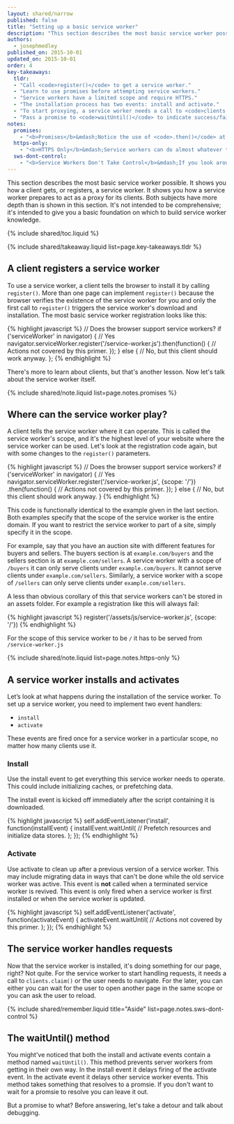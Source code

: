 ```yaml
---
layout: shared/narrow
published: false
title: "Setting up a basic service worker"
description: "This section describes the most basic service worker possible. It shows you how a client gets, or registers, a service worker. It shows you how a service worker prepares to act as a proxy for its clients. Both subjects have more depth than is shown in this section. It's not intended to be comprehensive; it's intended to give you a basic foundation on which to build service worker knowledge."
authors:
  - josephmedley
published_on: 2015-10-01
updated_on: 2015-10-01
order: 4
key-takeaways:
  tldr:   
  - "Call <code>register()</code> to get a service worker." 
  - "Learn to use promises before attempting service workers."
  - "Service workers have a limited scope and require HTTPS."
  - "The installation process has two events: install and activate."
  - "To start proxying, a service worker needs a call to <code>clients.claim()</code> or a user navigation."
  - "Pass a promise to <code>waitUntil()</code> to indicate success/failure of asynchronous tasks."
notes:
  promises:
    - "<b>Promises</b>&mdash;Notice the use of <code>.then()</code> at the end of the <code>register()</code> function. This is an example of an ECMAScript 2015 construct called a <a href='http://www.html5rocks.com/en/tutorials/es6/promises/'>promise</a>. Service workers make heavy use of promises. If you've never used promises before, you should familiarize yourself with them before trying to implement a service worker."
  https-only:
    - "<b>HTTPS Only</b>&mdash;Service workers can do almost whatever they want to HTTPS requests and responses. Since this would make them targets for man-in-the-middle attacks, they must be served over HTTPS. localhost is exempt from the HTTPS only rule, simplifying development and testing."
  sws-dont-control:
    - "<b>Service Workers Don't Take Control</b>&mdash;If you look around the web, you'll find that many of the pages discussing service workers refer to the service worker as 'taking control' of a page. But as we saw earlier, a service workers can't change a page's DOM. That's why it may be more accurate to think of a service worker as ready to proxy."
---
```


<p class="intro">
  This section describes the most basic service worker possible. It shows you 
  how a client gets, or registers, a service worker. It shows you how a service 
  worker prepares to act as a proxy for its clients. Both subjects have more 
  depth than is shown in this section. It's not intended to be comprehensive; 
  it's intended to give you a basic foundation on which to build service worker 
  knowledge.
</p>

{% include shared/toc.liquid %}

{% include shared/takeaway.liquid list=page.key-takeaways.tldr %}

## A client registers a service worker

To use a service worker, a client tells the browser to install it by calling
`register()`. More than one page can implement `register()` because the
browser verifies the existence of the service worker for you and only the first
call to `register()` triggers the service worker's download and installation. 
The most basic service worker registration looks like this:

{% highlight javascript %}
// Does the browser support service workers?
if ('serviceWorker' in navigator) {
  // Yes
  navigator.serviceWorker.register('/service-worker.js').then(function() {
    // Actions not covered by this primer.
  });
} else {
  // No, but this client should work anyway.
};
{% endhighlight %}

There's more to learn about clients, but that's another lesson. Now let's 
talk about the service worker itself.

{% include shared/note.liquid list=page.notes.promises %}

## Where can the service worker play?

A client tells the service worker where it can operate. This is called the
service worker's scope, and it's the highest level of your website where the
service worker can be used. Let's look at the registration code again, but with
some changes to the `register()` parameters.

{% highlight javascript %}
// Does the browser support service workers?
if ('serviceWorker' in navigator) {
  // Yes
  navigator.serviceWorker.register('/service-worker.js', {scope: '/'})
    .then(function() {
    // Actions not covered by this primer.
  });
} else {
  // No, but this client should work anyway.
}
{% endhighlight %}

This code is functionally identical to the example given in the last section. 
Both examples specify that the scope of the service worker is the entire domain. 
If you want to restrict the service worker to part of a site, simply specify it 
in the scope. 

For example, say that you have an auction site with different features for
buyers  and sellers. The buyers section is at `example.com/buyers` and the
sellers section  is at `example.com/sellers`. A service worker with a scope of
`/buyers` it can only  serve clients under `example.com/buyers`. It cannot serve
clients under  `example.com/sellers`. Similarly, a service worker with a scope
of `/sellers` can  only serve clients under `example.com/sellers`.

A less than obvious corollary of this that service workers can't be stored in 
an assets folder. For example a registration like this will always fail:

{% highlight javascript %}
register('/assets/js/service-worker.js', {scope: '/'})
{% endhighlight %}

For the scope of this service worker to be `/` it has to be served from 
`/service-worker.js`

{% include shared/note.liquid list=page.notes.https-only %}

## A service worker installs and activates

Let’s look at what happens during the installation of the service worker. To set 
up a service worker, you need to implement two event handlers:

* `install`
* `activate`

These events are fired once for a service worker in a particular scope, no matter 
how many clients use it.

### Install

Use the install event to get everything this service worker needs to operate.
This could include initializing caches, or prefetching data.

The install event is kicked off immediately after the script containing it is
downloaded.

{% highlight javascript %}
self.addEventListener('install', function(installEvent) {
  installEvent.waitUntil(
    // Prefetch resources and initialize data stores.
  );
});
{% endhighlight %}

### Activate

Use activate to clean up after a previous version of a service worker. This may
include migrating data in ways that can't be done while the old service worker
was active. This event is **not** called when a terminated service worker is
revived. This event is only fired when a service worker is first installed or 
when the service worker is updated.

{% highlight javascript %}
self.addEventListener('activate', function(activateEvent) {
  activateEvent.waitUntil(
    // Actions not covered by this primer.
  );
});
{% endhighlight %}

## The service worker handles requests

Now that the service worker is installed, it's doing something for our page,
right? Not quite. For the service worker to start handling requests, it 
needs a call to <code>clients.claim()</code> or the user needs to navigate. 
For the later, you can either you can wait for the user to open another page 
in the same scope or you can ask the user to reload.

{% include shared/remember.liquid title="Aside" list=page.notes.sws-dont-control %}

## The waitUntil() method

You might've noticed that both the install and activate events contain a method
named `waitUntil()`. This method prevents server workers from getting in their
own way. In the install event it delays firing of the activate event. In the
activate event it delays other service worker events. This method takes something
that resolves to a promsie. If you don't want to wait for a promsie to resolve
you can leave it out.

But a promise to what? Before answering, let's take a detour and talk about
debugging.

